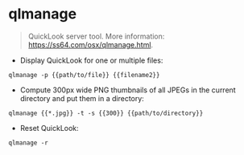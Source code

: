# qlmanage

> QuickLook server tool.
> More information: <https://ss64.com/osx/qlmanage.html>.

- Display QuickLook for one or multiple files:

`qlmanage -p {{path/to/file}} {{filename2}}`

- Compute 300px wide PNG thumbnails of all JPEGs in the current directory and put them in a directory:

`qlmanage {{*.jpg}} -t -s {{300}} {{path/to/directory}}`

- Reset QuickLook:

`qlmanage -r`

